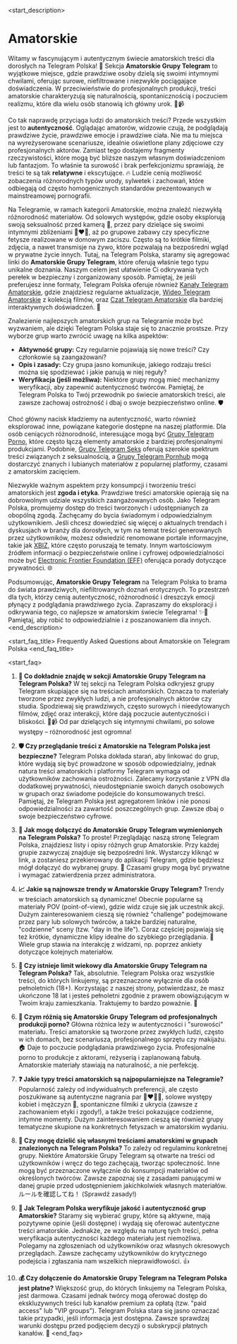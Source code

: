 <start_description>
# Amatorskie

Witamy w fascynującym i autentycznym świecie amatorskich treści dla dorosłych na Telegram Polska! 🔞 Sekcja **Amatorskie Grupy Telegram** to wyjątkowe miejsce, gdzie prawdziwe osoby dzielą się swoimi intymnymi chwilami, oferując surowe, niefiltrowane i niezwykle pociągające doświadczenia. W przeciwieństwie do profesjonalnych produkcji, treści amatorskie charakteryzują się naturalnością, spontanicznością i poczuciem realizmu, które dla wielu osób stanowią ich główny urok. 🏡📹

Co tak naprawdę przyciąga ludzi do amatorskich treści? Przede wszystkim jest to **autentyczność**. Oglądając amatorów, widzowie czują, że podglądają prawdziwe życie, prawdziwe emocje i prawdziwe ciała. Nie ma tu miejsca na wyreżyserowane scenariusze, idealnie oświetlone plany zdjęciowe czy profesjonalnych aktorów. Zamiast tego dostajemy fragmenty rzeczywistości, które mogą być bliższe naszym własnym doświadczeniom lub fantazjom. To właśnie ta surowość i brak perfekcjonizmu sprawiają, że treści te są tak **relatywne** i ekscytujące. 🔥 Ludzie cenią możliwość zobaczenia różnorodnych typów urody, sylwetek i zachowań, które odbiegają od często homogenicznych standardów prezentowanych w mainstreamowej pornografii.

Na Telegramie, w ramach kategorii Amatorskie, można znaleźć niezwykłą różnorodność materiałów. Od solowych występów, gdzie osoby eksplorują swoją seksualność przed kamerą 🤳, przez pary dzielące się swoimi intymnymi zbliżeniami 👩‍❤️‍👨, aż po grupowe zabawy czy specyficzne fetysze realizowane w domowym zaciszu. Często są to krótkie filmiki, zdjęcia, a nawet transmisje na żywo, które pozwalają na bezpośredni wgląd w prywatne życie innych. Tutaj, na Telegram Polska, staramy się agregować linki do **Amatorskie Grupy Telegram**, które oferują właśnie tego typu unikalne doznania. Naszym celem jest ułatwienie Ci odkrywania tych perełek w bezpieczny i zorganizowany sposób. Pamiętaj, że jeśli preferujesz inne formaty, Telegram Polska oferuje również [Kanały Telegram Amatorskie](/kanaly/amatorskie/), gdzie znajdziesz regularne aktualizacje, [Wideo Telegram Amatorskie](/wideo/amatorskie/) z kolekcją filmów, oraz [Czat Telegram Amatorskie](/czat/amatorskie/) dla bardziej interaktywnych doświadczeń. 💬

Znalezienie najlepszych amatorskich grup na Telegramie może być wyzwaniem, ale dzięki Telegram Polska staje się to znacznie prostsze. Przy wyborze grup warto zwrócić uwagę na kilka aspektów:
*   **Aktywność grupy:** Czy regularnie pojawiają się nowe treści? Czy członkowie są zaangażowani?
*   **Opis i zasady:** Czy grupa jasno komunikuje, jakiego rodzaju treści można się spodziewać i jakie panują w niej reguły?
*   **Weryfikacja (jeśli możliwa):** Niektóre grupy mogą mieć mechanizmy weryfikacji, aby zapewnić autentyczność twórców.
Pamiętaj, że Telegram Polska to Twój przewodnik po świecie amatorskich treści, ale zawsze zachowaj ostrożność i dbaj o swoje bezpieczeństwo online. 🛡️

Choć główny nacisk kładziemy na autentyczność, warto również eksplorować inne, powiązane kategorie dostępne na naszej platformie. Dla osób ceniących różnorodność, interesujące mogą być [Grupy Telegram Porno](/grupy/porno/), które często łączą elementy amatorskie z bardziej profesjonalnymi produkcjami. Podobnie, [Grupy Telegram Seks](/grupy/seks/) oferują szerokie spektrum treści związanych z seksualnością, a [Grupy Telegram Pornhub](/grupy/pornhub/) mogą dostarczyć znanych i lubianych materiałów z popularnej platformy, czasami z amatorskim zacięciem.

Niezwykle ważnym aspektem przy konsumpcji i tworzeniu treści amatorskich jest **zgoda i etyka**. Prawdziwe treści amatorskie opierają się na dobrowolnym udziale wszystkich zaangażowanych osób. Jako Telegram Polska, promujemy dostęp do treści tworzonych i udostępnianych za obopólną zgodą. Zachęcamy do bycia świadomym i odpowiedzialnym użytkownikiem. Jeśli chcesz dowiedzieć się więcej o aktualnych trendach i dyskusjach w branży dla dorosłych, w tym na temat treści generowanych przez użytkowników, możesz odwiedzić renomowane portale informacyjne, takie jak [XBIZ](https://www.xbiz.com), które często poruszają te tematy. Innym wartościowym źródłem informacji o bezpieczeństwie online i cyfrowej odpowiedzialności może być [Electronic Frontier Foundation (EFF)](https://www.eff.org) oferująca porady dotyczące prywatności. 🌐

Podsumowując, **Amatorskie Grupy Telegram** na Telegram Polska to brama do świata prawdziwych, niefiltrowanych doznań erotycznych. To przestrzeń dla tych, którzy cenią autentyczność, różnorodność i dreszczyk emocji płynący z podglądania prawdziwego życia. Zapraszamy do eksploracji i odkrywania tego, co najlepsze w amatorskim świecie Telegrama! ✨🚀 Pamiętaj, aby robić to odpowiedzialnie i z poszanowaniem dla innych.
<end_description>

<start_faq_title>
Frequently Asked Questions about Amatorskie on Telegram Polska
<end_faq_title>

<start_faq>
1. **🤔 Co dokładnie znajdę w sekcji Amatorskie Grupy Telegram na Telegram Polska?**
W tej sekcji na Telegram Polska odkryjesz grupy Telegram skupiające się na treściach amatorskich. Oznacza to materiały tworzone przez zwykłych ludzi, a nie profesjonalnych aktorów czy studia. Spodziewaj się prawdziwych, często surowych i nieedytowanych filmów, zdjęć oraz interakcji, które dają poczucie autentyczności i bliskości. 🏡📹 Od par dzielących się intymnymi chwilami, po solowe występy – różnorodność jest ogromna!

2. **🛡️ Czy przeglądanie treści z Amatorskie na Telegram Polska jest bezpieczne?**
Telegram Polska dokłada starań, aby linkować do grup, które wydają się być prowadzone w sposób odpowiedzialny, jednak natura treści amatorskich i platformy Telegram wymaga od użytkowników zachowania ostrożności. Zalecamy korzystanie z VPN dla dodatkowej prywatności, nieudostępnianie swoich danych osobowych w grupach oraz świadome podejście do konsumowanych treści. Pamiętaj, że Telegram Polska jest agregatorem linków i nie ponosi odpowiedzialności za zawartość poszczególnych grup. Zawsze dbaj o swoje bezpieczeństwo cyfrowe.

3. **🔗 Jak mogę dołączyć do Amatorskie Grupy Telegram wymienionych na Telegram Polska?**
To proste! Przeglądając naszą stronę Telegram Polska, znajdziesz listy i opisy różnych grup Amatorskie. Przy każdej grupie zazwyczaj znajduje się bezpośredni link. Wystarczy kliknąć w link, a zostaniesz przekierowany do aplikacji Telegram, gdzie będziesz mógł dołączyć do wybranej grupy. 🎉 Czasami grupy mogą być prywatne i wymagać zatwierdzenia przez administratora.

4. **📈 Jakie są najnowsze trendy w Amatorskie Grupy Telegram?**
Trendy w treściach amatorskich są dynamiczne! Obecnie popularne są materiały POV (point-of-view), gdzie widz czuje się jak uczestnik akcji. Dużym zainteresowaniem cieszą się również "challenge" podejmowane przez pary lub solowych twórców, a także bardziej naturalne, "codzienne" sceny (tzw. "day in the life"). Coraz częściej pojawiają się też krótkie, dynamiczne klipy idealne do szybkiego przeglądania. 🔄 Wiele grup stawia na interakcję z widzami, np. poprzez ankiety dotyczące kolejnych materiałów.

5. **🔞 Czy istnieje limit wiekowy dla Amatorskie Grupy Telegram na Telegram Polska?**
Tak, absolutnie. Telegram Polska oraz wszystkie treści, do których linkujemy, są przeznaczone wyłącznie dla osób pełnoletnich (18+). Korzystając z naszej strony, potwierdzasz, że masz ukończone 18 lat i jesteś pełnoletni zgodnie z prawem obowiązującym w Twoim kraju zamieszkania. Traktujemy to bardzo poważnie. 🛑

6. **🧐 Czym różnią się Amatorskie Grupy Telegram od profesjonalnych produkcji porno?**
Główna różnica leży w autentyczności i "surowości" materiału. Treści amatorskie są tworzone przez zwykłych ludzi, często w ich domach, bez scenariusza, profesjonalnego sprzętu czy makijażu. 🏠 Daje to poczucie podglądania prawdziwego życia. Profesjonalne porno to produkcje z aktorami, reżyserią i zaplanowaną fabułą. Amatorskie materiały stawiają na naturalność, a nie perfekcję.

7. **❓ Jakie typy treści amatorskich są najpopularniejsze na Telegramie?**
Popularność zależy od indywidualnych preferencji, ale często poszukiwane są autentyczne nagrania par 👩‍❤️‍💋‍👨, solowe występy kobiet i mężczyzn 🤳, spontaniczne filmiki z ukrycia (zawsze z zachowaniem etyki i zgody!), a także treści pokazujące codzienne, intymne momenty. Dużym zainteresowaniem cieszą się również grupy tematyczne skupione na konkretnych fetyszach w amatorskim wydaniu.

8. **📝 Czy mogę dzielić się własnymi treściami amatorskimi w grupach znalezionych na Telegram Polska?**
To zależy od regulaminu konkretnej grupy. Niektóre Amatorskie Grupy Telegram są otwarte na treści od użytkowników i wręcz do tego zachęcają, tworząc społeczność. Inne mogą być przeznaczone wyłącznie do konsumpcji materiałów od określonych twórców. Zawsze zapoznaj się z zasadami panującymi w danej grupie przed udostępnieniem jakichkolwiek własnych materiałów. ルールを確認してね！ (Sprawdź zasady!)

9. **🔎 Jak Telegram Polska weryfikuje jakość i autentyczność grup Amatorskie?**
Staramy się wybierać grupy, które są aktywne, mają pozytywne opinie (jeśli dostępne) i wydają się oferować autentyczne treści amatorskie. Jednakże, ze względu na naturę tych treści, pełna weryfikacja autentyczności każdego materiału jest niemożliwa. Polegamy na zgłoszeniach od użytkowników oraz własnych okresowych przeglądach. Zawsze zachęcamy użytkowników do krytycznego podejścia i zgłaszania nam wszelkich nieprawidłowości. 👍

10. **💰 Czy dołączenie do Amatorskie Grupy Telegram na Telegram Polska jest płatne?**
Większość grup, do których linkujemy na Telegram Polska, jest darmowa. Czasami jednak twórcy mogą oferować dostęp do ekskluzywnych treści lub kanałów premium za opłatą (tzw. "paid access" lub "VIP groups"). Telegram Polska stara się jasno oznaczać takie przypadki, jeśli informacja jest dostępna. Zawsze sprawdzaj warunki dostępu przed podjęciem decyzji o subskrypcji płatnych kanałów. 💸
<end_faq>